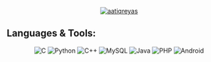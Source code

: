 <p align="center">
  <a href="https://x.com/aatiqreyas" target="_blank">
    <img src="https://img.shields.io/badge/aatiqreyas-black?style=for-the-badge&logo=x" alt="aatiqreyas">
  </a>
</p>

## Languages & Tools:

<p align="center">
  <img src="https://img.shields.io/badge/C-black?style=for-the-badge&logo=c" alt="C">
  <img src="https://img.shields.io/badge/Python-black?style=for-the-badge&logo=python" alt="Python">
  <img src="https://img.shields.io/badge/C++-black?style=for-the-badge&logo=c%2B%2B" alt="C++">
  <img src="https://img.shields.io/badge/MySQL-black?style=for-the-badge&logo=mysql" alt="MySQL">
  <img src="https://img.shields.io/badge/Java-black?style=for-the-badge&logo=openjdk" alt="Java">
  <img src="https://img.shields.io/badge/PHP-black?style=for-the-badge&logo=php" alt="PHP">
  <img src="https://img.shields.io/badge/Android-black?style=for-the-badge&logo=android" alt="Android">
</p>
